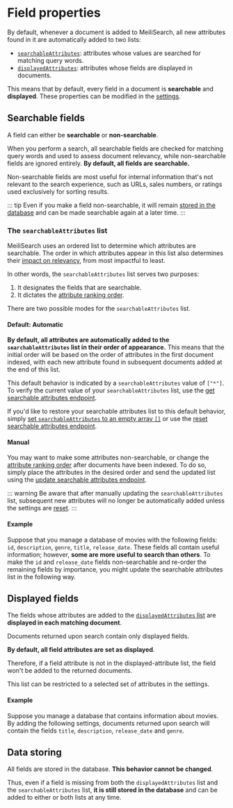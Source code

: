 # Field properties

By default, whenever a document is added to MeiliSearch, all new attributes found in it are automatically added to two lists:

- [`searchableAttributes`](/reference/features/field_properties.md#the-searchableattributes-list): attributes whose values are searched for matching query words.
- [`displayedAttributes`](/reference/features/field_properties.md#displayed-fields): attributes whose fields are displayed in documents.

This means that by default, every field in a document is **searchable** and **displayed**. These properties can be modified in the [settings](/reference/api/settings.md).

## Searchable fields

A field can either be **searchable** or **non-searchable**.

When you perform a search, all searchable fields are checked for matching query words and used to assess document relevancy, while non-searchable fields are ignored entirely. **By default, all fields are searchable.**

Non-searchable fields are most useful for internal information that's not relevant to the search experience, such as URLs, sales numbers, or ratings used exclusively for sorting results.

::: tip
Even if you make a field non-searchable, it will remain [stored in the database](#data-storing) and can be made searchable again at a later time.
:::

### The `searchableAttributes` list

MeiliSearch uses an ordered list to determine which attributes are searchable. The order in which attributes appear in this list also determines their [impact on relevancy](/learn/core_concepts/relevancy.md#attribute-ranking-order), from most impactful to least.

In other words, the `searchableAttributes` list serves two purposes:

1. It designates the fields that are searchable.
2. It dictates the [attribute ranking order](/learn/core_concepts/relevancy.md#attribute-ranking-order).

There are two possible modes for the `searchableAttributes` list.

#### Default: Automatic

**By default, all attributes are automatically added to the `searchableAttributes` list in their order of appearance.** This means that the initial order will be based on the order of attributes in the first document indexed, with each new attribute found in subsequent documents added at the end of this list.

This default behavior is indicated by a `searchableAttributes` value of `["*"]`. To verify the current value of your `searchableAttributes` list, use the [get searchable attributes endpoint](/reference/api/searchable_attributes.md#get-searchable-attributes).

If you'd like to restore your searchable attributes list to this default behavior, simply [set `searchableAttributes` to an empty array `[]`](/reference/api/searchable_attributes.md#update-searchable-attributes) or use the [reset searchable attributes endpoint](/reference/api/searchable_attributes.md#reset-searchable-attributes).

#### Manual

You may want to make some attributes non-searchable, or change the [attribute ranking order](/learn/core_concepts/relevancy.md#attribute-ranking-order) after documents have been indexed. To do so, simply place the attributes in the desired order and send the updated list using the [update searchable attributes endpoint](/reference/api/searchable_attributes.md#update-searchable-attributes).

::: warning
Be aware that after manually updating the `searchableAttributes` list, subsequent new attributes will no longer be automatically added unless the settings are [reset](/reference/api/searchable_attributes.md#reset-searchable-attributes).
:::

#### Example

Suppose that you manage a database of movies with the following fields: `id`, `description`, `genre`, `title`, `release_date`. These fields all contain useful information; however, **some are more useful to search than others**. To make the `id` and `release_date` fields non-searchable and re-order the remaining fields by importance, you might update the searchable attributes list in the following way.

<CodeSamples id="field_properties_guide_searchable_1" />

## Displayed fields

The fields whose attributes are added to the [`displayedAttributes` list](/reference/api/displayed_attributes.md) are **displayed in each matching document**.

Documents returned upon search contain only displayed fields.

**By default, all field attributes are set as displayed**.

Therefore, if a field attribute is not in the displayed-attribute list, the field won't be added to the returned documents.

This list can be restricted to a selected set of attributes in the settings.

#### Example

Suppose you manage a database that contains information about movies. By adding the following settings, documents returned upon search will contain the fields `title`, `description`, `release_date` and `genre`.

<CodeSamples id="field_properties_guide_displayed_1" />

## Data storing

All fields are stored in the database. **This behavior cannot be changed**.

Thus, even if a field is missing from both the `displayedAttributes` list and the `searchableAttributes` list, **it is still stored in the database** and can be added to either or both lists at any time.
